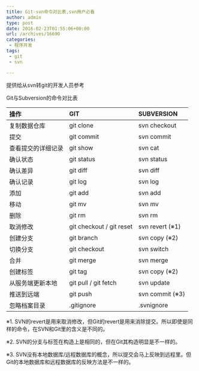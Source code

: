 ```yaml
---
title: Git-svn命令对比表,svn用户必看
author: admin
type: post
date: 2016-02-23T01:55:06+00:00
url: /archives/16690
categories:
 - 程序开发
tags:
 - git
 - svn

---
```

提供给从svn转git的开发人员参考

Git与Subversion的命令对比表

| **操作**           | **GIT**                  | **SUBVERSION**  |
| :----------------- | :----------------------- | :-------------- |
| 复制数据仓库       | git clone                | svn checkout    |
| 提交               | git commit               | svn commit      |
| 查看提交的详细记录 | git show                 | svn cat         |
| 确认状态           | git status               | svn status      |
| 确认差异           | git diff                 | svn diff        |
| 确认记录           | git log                  | svn log         |
| 添加               | git add                  | svn add         |
| 移动               | git mv                   | svn mv          |
| 删除               | git rm                   | svn rm          |
| 取消修改           | git checkout / git reset | svn revert (※1) |
| 创建分支           | git branch               | svn copy (※2)   |
| 切换分支           | git checkout             | svn switch      |
| 合并               | git merge                | svn merge       |
| 创建标签           | git tag                  | svn copy (※2)   |
| 从服务端更新本地   | git pull / git fetch     | svn update      |
| 推送到远端         | git push                 | svn commit (※3) |
| 忽略档案目录       | .gitignore               | .svnignore      |



※1. SVN的revert是用来取消修改，但Git的revert是用来消除提交。所以即使是同样的命令，在SVN和Git里的含义是不同的。

※2. SVN的分支与标签在构造上是相同的，但在Git其构造明显是不一样的。

※3. SVN没有本地数据库/远程数据库的概念，所以提交会马上反映到远程里。但Git的本地数据库和远程数据库的反映方法是不一样的。